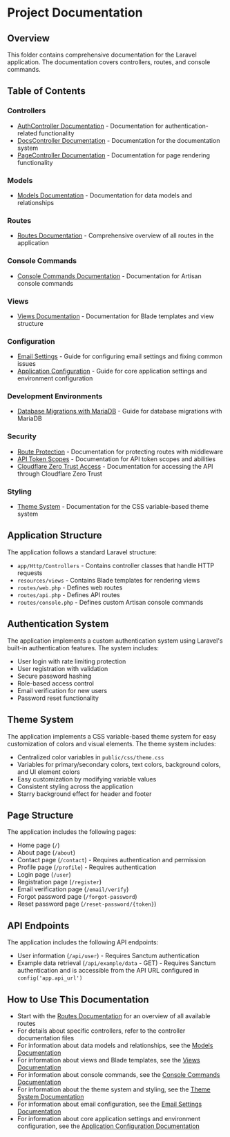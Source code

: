 # Project Documentation

## Overview
This folder contains comprehensive documentation for the Laravel application. The documentation covers controllers, routes, and console commands.

## Table of Contents

### Controllers
- [AuthController Documentation](Controllers/AuthController.md) - Documentation for authentication-related functionality
- [DocsController Documentation](Controllers/DocsController.md) - Documentation for the documentation system
- [PageController Documentation](Controllers/PageController.md) - Documentation for page rendering functionality

### Models
- [Models Documentation](Models.md) - Documentation for data models and relationships

### Routes
- [Routes Documentation](Routes.md) - Comprehensive overview of all routes in the application

### Console Commands
- [Console Commands Documentation](Console%20Commands.md) - Documentation for Artisan console commands

### Views
- [Views Documentation](Views.md) - Documentation for Blade templates and view structure

### Configuration
- [Email Settings](Configuration/Email%20Notifications.md) - Guide for configuring email settings and fixing common issues
- [Application Configuration](Configuration/Application%20Configuration.md) - Guide for core application settings and environment configuration

### Development Environments
- [Database Migrations with MariaDB](Development%20Environments/Database%20Migrations%20with%20MariaDB.md) - Guide for database migrations with MariaDB

### Security
- [Route Protection](Security/Route%20Protection.md) - Documentation for protecting routes with middleware
- [API Token Scopes](Security/API%20Token%20Scopes.md) - Documentation for API token scopes and abilities
- [Cloudflare Zero Trust Access](Security/Cloudflare%20Zero%20Trust%20Proxy.md) - Documentation for accessing the API through Cloudflare Zero Trust

### Styling
- [Theme System](Styling/Themes.md) - Documentation for the CSS variable-based theme system

## Application Structure
The application follows a standard Laravel structure:

- `app/Http/Controllers` - Contains controller classes that handle HTTP requests
- `resources/views` - Contains Blade templates for rendering views
- `routes/web.php` - Defines web routes
- `routes/api.php` - Defines API routes
- `routes/console.php` - Defines custom Artisan console commands

## Authentication System
The application implements a custom authentication system using Laravel's built-in authentication features. The system includes:

- User login with rate limiting protection
- User registration with validation
- Secure password hashing
- Role-based access control
- Email verification for new users
- Password reset functionality

## Theme System
The application implements a CSS variable-based theme system for easy customization of colors and visual elements. The theme system includes:

- Centralized color variables in `public/css/theme.css`
- Variables for primary/secondary colors, text colors, background colors, and UI element colors
- Easy customization by modifying variable values
- Consistent styling across the application
- Starry background effect for header and footer

## Page Structure
The application includes the following pages:

- Home page (`/`)
- About page (`/about`)
- Contact page (`/contact`) - Requires authentication and permission
- Profile page (`/profile`) - Requires authentication
- Login page (`/user`)
- Registration page (`/register`)
- Email verification page (`/email/verify`)
- Forgot password page (`/forgot-password`)
- Reset password page (`/reset-password/{token}`)

## API Endpoints
The application includes the following API endpoints:

- User information (`/api/user`) - Requires Sanctum authentication
- Example data retrieval (`/api/example/data` - GET) - Requires Sanctum authentication and is accessible from the API URL configured in `config('app.api_url')`

## How to Use This Documentation
- Start with the [Routes Documentation](Routes.md) for an overview of all available routes
- For details about specific controllers, refer to the controller documentation files
- For information about data models and relationships, see the [Models Documentation](Models.md)
- For information about views and Blade templates, see the [Views Documentation](Views.md)
- For information about console commands, see the [Console Commands Documentation](Console%20Commands.md)
- For information about the theme system and styling, see the [Theme System Documentation](Styling/Themes.md)
- For information about email configuration, see the [Email Settings Documentation](Configuration/Email%20Notifications.md)
- For information about core application settings and environment configuration, see the [Application Configuration Documentation](Configuration/Application%20Configuration.md)

